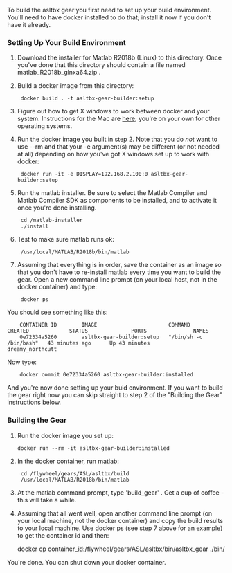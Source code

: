 To build the asltbx gear you first need to set up your build environment. You'll need to have docker installed to do that; install it now if you don't have it already.

### Setting Up Your Build Environment
1. Download the installer for Matlab R2018b (Linux) to this directory. Once you've done that this directory should contain a file named matlab_R2018b_glnxa64.zip .
2. Build a docker image from this directory:

        docker build . -t asltbx-gear-builder:setup

3. Figure out how to get X windows to work between docker and your system. Instructions for the Mac are [here](https://cntnr.io/running-guis-with-docker-on-mac-os-x-a14df6a76efc); you're on your own for other operating systems.
4. Run the docker image you built in step 2. Note that you do *not* want to use --rm and that your -e argument(s) may be different (or not needed at all) depending on how you've got X windows set up to work with docker:

        docker run -it -e DISPLAY=192.168.2.100:0 asltbx-gear-builder:setup

5. Run the matlab installer. Be sure to select the Matlab Compiler and Matlab Compiler SDK as components to be installed, and to activate it once you're done installing.

        cd /matlab-installer
        ./install

6. Test to make sure matlab runs ok:

        /usr/local/MATLAB/R2018b/bin/matlab

7. Assuming that everything is in order, save the container as an image so that you don't have to re-install matlab every time you want to build the gear. Open a new command line prompt (on your local host, not in the docker container) and type:

        docker ps

You should see something like this:

        CONTAINER ID        IMAGE                       COMMAND                  CREATED             STATUS              PORTS               NAMES
        0e72334a5260        asltbx-gear-builder:setup   "/bin/sh -c /bin/bash"   43 minutes ago      Up 43 minutes                           dreamy_northcutt

Now type:

        docker commit 0e72334a5260 asltbx-gear-builder:installed

And you're now done setting up your buid environment. If you want to build the gear right now you can skip straight to step 2 of the "Building the Gear" instructions below.

 ### Building the Gear

 1. Run the docker image you set up:

        docker run --rm -it asltbx-gear-builder:installed

2. In the docker container, run matlab:

        cd /flywheel/gears/ASL/asltbx/build
        /usr/local/MATLAB/R2018b/bin/matlab

3. At the matlab command prompt, type 'build_gear' . Get a cup of coffee - this will take a while.

4. Assuming that all went well, open another command line prompt (on your local machine, not the docker container) and copy the build results to your local machine. Use docker ps (see step 7 above for an example) to get the container id and then:

    docker cp container_id:/flywheel/gears/ASL/asltbx/bin/asltbx_gear ./bin/

You're done. You can shut down your docker container.